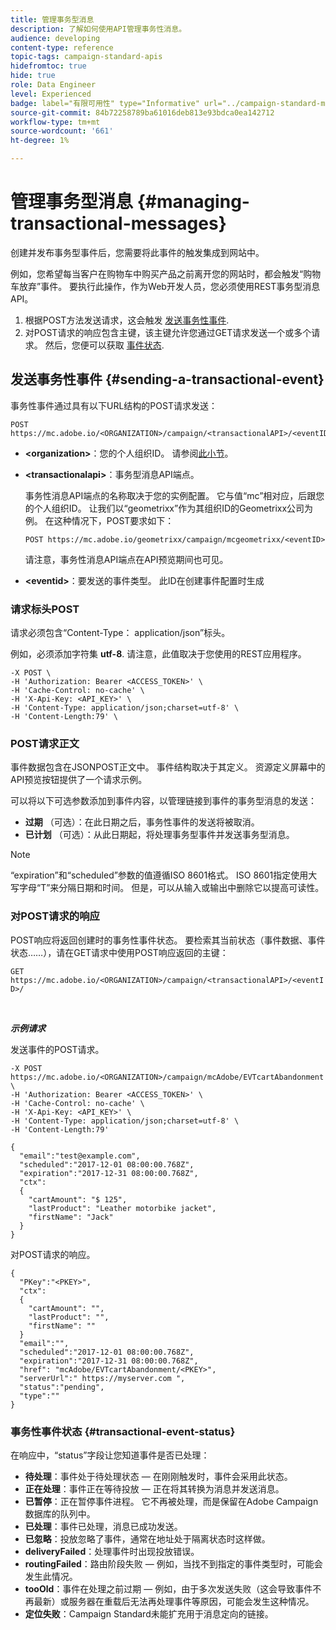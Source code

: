 ```yaml
---
title: 管理事务型消息
description: 了解如何使用API管理事务性消息。
audience: developing
content-type: reference
topic-tags: campaign-standard-apis
hidefromtoc: true
hide: true
role: Data Engineer
level: Experienced
badge: label="有限可用性" type="Informative" url="../campaign-standard-migration-home.md" tooltip="仅限于Campaign Standard已迁移的用户"
source-git-commit: 84b72258789ba61016deb813e93bdca0ea142712
workflow-type: tm+mt
source-wordcount: '661'
ht-degree: 1%

---
```


# 管理事务型消息 {#managing-transactional-messages}

创建并发布事务型事件后，您需要将此事件的触发集成到网站中。

例如，您希望每当客户在购物车中购买产品之前离开您的网站时，都会触发“购物车放弃”事件。 要执行此操作，作为Web开发人员，您必须使用REST事务型消息API。

1. 根据POST方法发送请求，这会触发 [发送事务性事件](#sending-a-transactional-event).
1. 对POST请求的响应包含主键，该主键允许您通过GET请求发送一个或多个请求。 然后，您便可以获取 [事件状态](#transactional-event-status).

## 发送事务性事件 {#sending-a-transactional-event}

事务性事件通过具有以下URL结构的POST请求发送：

```
POST https://mc.adobe.io/<ORGANIZATION>/campaign/<transactionalAPI>/<eventID>
```

* **&lt;organization>**：您的个人组织ID。 请参阅[此小节](must-read.md)。

* **&lt;transactionalapi>**：事务型消息API端点。

  事务性消息API端点的名称取决于您的实例配置。 它与值“mc”相对应，后跟您的个人组织ID。 让我们以“geometrixx”作为其组织ID的Geometrixx公司为例。 在这种情况下，POST要求如下：

  `POST https://mc.adobe.io/geometrixx/campaign/mcgeometrixx/<eventID>`

  请注意，事务性消息API端点在API预览期间也可见。

* **&lt;eventid>**：要发送的事件类型。 此ID在创建事件配置时生成

### 请求标头POST

请求必须包含“Content-Type： application/json”标头。

例如，必须添加字符集 **utf-8**. 请注意，此值取决于您使用的REST应用程序。

```
-X POST \
-H 'Authorization: Bearer <ACCESS_TOKEN>' \
-H 'Cache-Control: no-cache' \
-H 'X-Api-Key: <API_KEY>' \
-H 'Content-Type: application/json;charset=utf-8' \
-H 'Content-Length:79' \
```

### POST请求正文

事件数据包含在JSONPOST正文中。 事件结构取决于其定义。 资源定义屏幕中的API预览按钮提供了一个请求示例。

可以将以下可选参数添加到事件内容，以管理链接到事件的事务型消息的发送：

* **过期** （可选）：在此日期之后，事务性事件的发送将被取消。
* **已计划** （可选）：从此日期起，将处理事务型事件并发送事务型消息。

>[!NOTE]
>
>“expiration”和“scheduled”参数的值遵循ISO 8601格式。 ISO 8601指定使用大写字母“T”来分隔日期和时间。 但是，可以从输入或输出中删除它以提高可读性。

### 对POST请求的响应

POST响应将返回创建时的事务性事件状态。 要检索其当前状态（事件数据、事件状态……），请在GET请求中使用POST响应返回的主键：

`GET https://mc.adobe.io/<ORGANIZATION>/campaign/<transactionalAPI>/<eventID>/`

<br/>

***示例请求***

发送事件的POST请求。

```
-X POST https://mc.adobe.io/<ORGANIZATION>/campaign/mcAdobe/EVTcartAbandonment \
-H 'Authorization: Bearer <ACCESS_TOKEN>' \
-H 'Cache-Control: no-cache' \
-H 'X-Api-Key: <API_KEY>' \
-H 'Content-Type: application/json;charset=utf-8' \
-H 'Content-Length:79'

{
  "email":"test@example.com",
  "scheduled":"2017-12-01 08:00:00.768Z",
  "expiration":"2017-12-31 08:00:00.768Z",
  "ctx":
  {
    "cartAmount": "$ 125",
    "lastProduct": "Leather motorbike jacket",
    "firstName": "Jack"
  }
}
```

对POST请求的响应。

```
{
  "PKey":"<PKEY>",
  "ctx":
  {
    "cartAmount": "",
    "lastProduct": "",
    "firstName": ""
  }
  "email":"",
  "scheduled":"2017-12-01 08:00:00.768Z",
  "expiration":"2017-12-31 08:00:00.768Z",
  "href": "mcAdobe/EVTcartAbandonment/<PKEY>",
  "serverUrl":" https://myserver.com ",
  "status":"pending",
  "type":""
}
```

### 事务性事件状态 {#transactional-event-status}

在响应中，“status”字段让您知道事件是否已处理：

* **待处理**：事件处于待处理状态 — 在刚刚触发时，事件会采用此状态。
* **正在处理**：事件正在等待投放 — 正在将其转换为消息并发送消息。
* **已暂停**：正在暂停事件进程。 它不再被处理，而是保留在Adobe Campaign数据库的队列中。
* **已处理**：事件已处理，消息已成功发送。
* **已忽略**：投放忽略了事件，通常在地址处于隔离状态时这样做。
* **deliveryFailed**：处理事件时出现投放错误。
* **routingFailed**：路由阶段失败 — 例如，当找不到指定的事件类型时，可能会发生此情况。
* **tooOld**：事件在处理之前过期 — 例如，由于多次发送失败（这会导致事件不再最新）或服务器在重载后无法再处理事件等原因，可能会发生这种情况。
* **定位失败**：Campaign Standard未能扩充用于消息定向的链接。
